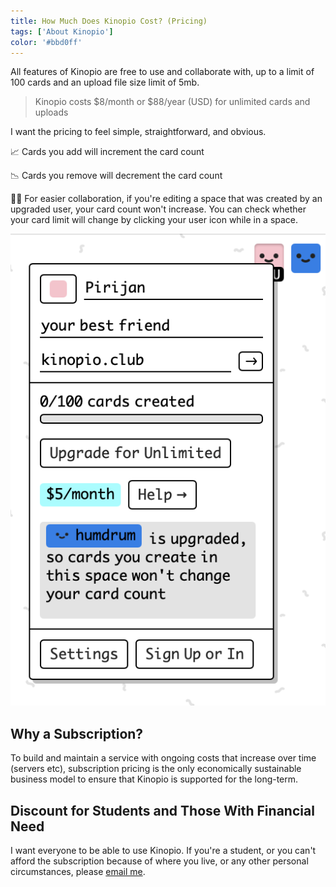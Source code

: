 ```yaml
---
title: How Much Does Kinopio Cost? (Pricing)
tags: ['About Kinopio']
color: '#bbd0ff'
---
```


All features of Kinopio are free to use and collaborate with, up to a limit of 100 cards and an upload file size limit of 5mb.

> Kinopio costs $8/month or $88/year (USD) for unlimited cards and uploads

I want the pricing to feel simple, straightforward, and obvious.

📈 Cards you add will increment the card count

📉 Cards you remove will decrement the card count

👯‍♀️ For easier collaboration, if you're editing a space that was created by an upgraded user, your card count won't increase. You can check whether your card limit will change by clicking your user icon while in a space.

<img src="/assets/posts/card-count-exempted.png" class="narrow" />

## Why a Subscription?

To build and maintain a service with ongoing costs that increase over time (servers etc), subscription pricing is the only economically sustainable business model to ensure that Kinopio is supported for the long-term.

## Discount for Students and Those With Financial Need

I want everyone to be able to use Kinopio. If you're a student, or you can't afford the subscription because of where you live, or any other personal circumstances, please [email me](mailto:hi@kinopio.club).